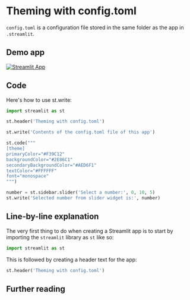 # Theming with config.toml

`config.toml` is a configuration file stored in the same folder as the app in `.streamlit`.

## Demo app

[![Streamlit App](https://static.streamlit.io/badges/streamlit_badge_black_white.svg)](https://share.streamlit.io/dataprofessor/st-config.toml/)

## Code
Here's how to use st.write:
```python
import streamlit as st

st.header('Theming with config.toml')

st.write('Contents of the config.toml file of this app')

st.code("""
[theme]
primaryColor="#F39C12"
backgroundColor="#2E86C1"
secondaryBackgroundColor="#AED6F1"
textColor="#FFFFFF"
font="monospace"
""")

number = st.sidebar.slider('Select a number:', 0, 10, 5)
st.write('Selected number from slider widget is:', number)
```

## Line-by-line explanation
The very first thing to do when creating a Streamlit app is to start by importing the `streamlit` library as `st` like so:
```python
import streamlit as st
```

This is followed by creating a header text for the app:
```python
st.header('Theming with config.toml')
```



## Further reading

